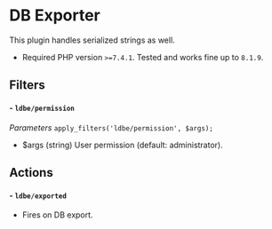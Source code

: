 # DB Exporter

This plugin handles serialized strings as well.

- Required PHP version `>=7.4.1`. Tested and works fine up to `8.1.9`.

## Filters
#### - `ldbe/permission`
*Parameters*
`apply_filters('ldbe/permission', $args);`
- $args (string) User permission (default: administrator).

## Actions
#### - `ldbe/exported`
- Fires on DB export.
